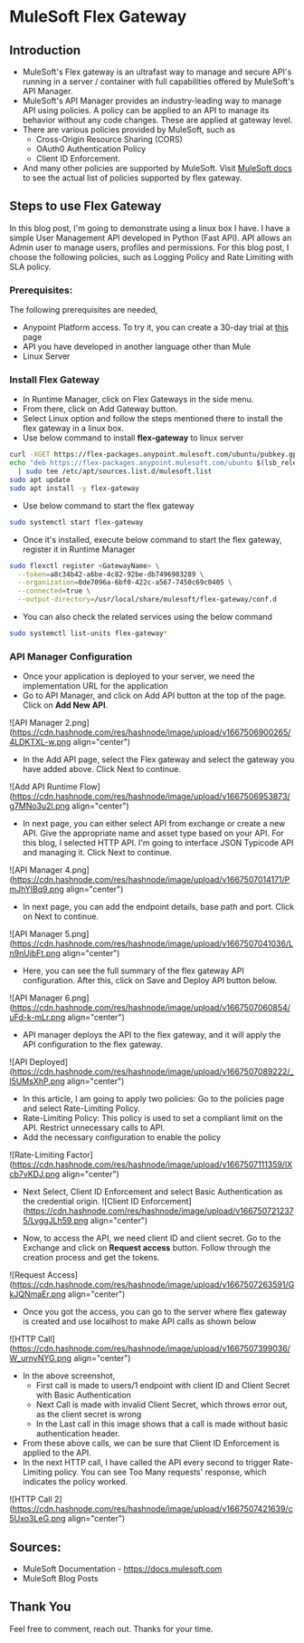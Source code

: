 # MuleSoft Flex Gateway

## Introduction

- MuleSoft's Flex gateway is an ultrafast way to manage and secure API's running in a server / container with full capabilities offered by MuleSoft's API Manager.
- MuleSoft's API Manager provides an industry-leading way to manage API using policies. A policy can be applied to an API to manage its behavior without any code changes. These are applied at gateway level. 
- There are various policies provided by MuleSoft, such as
	- Cross-Origin Resource Sharing (CORS)
	- OAuth0 Authentication Policy
	- Client ID Enforcement. 
- And many other policies are supported by MuleSoft. Visit [MuleSoft docs](https://docs.mulesoft.com/gateway/1.1/policies-included-directory) to see the actual list of policies supported by flex gateway.

## Steps to use Flex Gateway

In this blog post, I'm going to demonstrate using a linux box I have. I have a simple User Management API developed in Python (Fast API).  API allows an Admin user to manage users, profiles and permissions. For this blog post, I choose the following policies, such as Logging Policy and Rate Limiting with SLA policy.

### Prerequisites:

The following prerequisites are needed,
- Anypoint Platform access. To try it, you can create a 30-day trial at [this](https://anypoint.mulesoft.com/login/signup) page
- API you have developed in another language other than Mule
- Linux Server

### Install Flex Gateway
- In Runtime Manager, click on Flex Gateways in the side menu. 
- From there, click on Add Gateway button.
- Select Linux option and follow the steps mentioned there to install the flex gateway in a linux box.
-  Use below command to install **flex-gateway** to linux server

```bash
curl -XGET https://flex-packages.anypoint.mulesoft.com/ubuntu/pubkey.gpg | sudo apt-key add -
echo "deb https://flex-packages.anypoint.mulesoft.com/ubuntu $(lsb_release -cs) main" \
  | sudo tee /etc/apt/sources.list.d/mulesoft.list
sudo apt update
sudo apt install -y flex-gateway
```
- Use below command to start the flex gateway

```bash
sudo systemctl start flex-gateway
```
- Once it's installed, execute below command to start the flex gateway, register it in Runtime Manager

```bash
sudo flexctl register <GatewayName> \
  --token=a8c34b42-a6be-4c82-92be-db7496983289 \
  --organization=0de7096a-6bf0-422c-a567-7450c69c0405 \
  --connected=true \
  --output-directory=/usr/local/share/mulesoft/flex-gateway/conf.d
```
- You can also check the related services using the below command

```bash
sudo systemctl list-units flex-gateway*
```
### API Manager Configuration
* Once your application is deployed to your server, we need the implementation URL for the application
* Go to API Manager, and click on Add API button at the top of the page. Click on **Add New API**.

![API Manager 2.png](https://cdn.hashnode.com/res/hashnode/image/upload/v1667506900265/4LDKTXL-w.png align="center")

* In the Add API page, select the Flex gateway and select the gateway you have added above. Click Next to continue.

![Add API Runtime Flow](https://cdn.hashnode.com/res/hashnode/image/upload/v1667506953873/g7MNo3u2l.png align="center")

* In next page, you can either select API from exchange or create a new API. Give the appropriate name and asset type based on your API. For this blog, I selected HTTP API. I'm going to interface JSON Typicode API and managing it. Click Next to continue.

![API Manager 4.png](https://cdn.hashnode.com/res/hashnode/image/upload/v1667507014171/PmJhYIBq9.png align="center")

* In next page, you can add the endpoint details, base path and port. Click on Next to continue.
	
![API Manager 5.png](https://cdn.hashnode.com/res/hashnode/image/upload/v1667507041036/Ln9nUjbFt.png align="center")

* Here, you can see the full summary of the flex gateway API configuration. After this, click on Save and Deploy API button below.

![API Manager 6.png](https://cdn.hashnode.com/res/hashnode/image/upload/v1667507060854/uFd-k-mLr.png align="center")

* API manager deploys the API to the flex gateway, and it will apply the API configuration to the flex gateway.

![API Deployed](https://cdn.hashnode.com/res/hashnode/image/upload/v1667507089222/_l5UMsXhP.png align="center")

* In this article, I am going to apply two policies: Go to the policies page and select Rate-Limiting Policy.
* Rate-Limiting Policy: This policy is used to set a compliant limit on the API. Restrict unnecessary calls to API.
* Add the necessary configuration to enable the policy
	
![Rate-Limiting Factor](https://cdn.hashnode.com/res/hashnode/image/upload/v1667507111359/lXcb7vKDJ.png align="center")

* Next Select, Client ID Enforcement and select Basic Authentication as the credential origin.
![Client ID Enforcement](https://cdn.hashnode.com/res/hashnode/image/upload/v1667507212375/LvggJLh59.png align="center")
	
* Now, to access the API, we need client ID and client secret. Go to the Exchange and click on **Request access** button. Follow through the creation process and get the tokens.
	
![Request Access](https://cdn.hashnode.com/res/hashnode/image/upload/v1667507263591/GkJQNmaEr.png align="center")

* Once you got the access, you can go to the server where flex gateway is created and use localhost to make API calls as shown below
  
![HTTP Call](https://cdn.hashnode.com/res/hashnode/image/upload/v1667507399036/W_urnyNYG.png align="center")

* In the above screenshot, 
	* First call is made to users/1 endpoint with client ID and Client Secret with Basic Authentication
	* Next Call is made with invalid Client Secret, which throws error out, as the client secret is wrong
	* In the Last call in this image shows that a call is made without basic authentication header.
* From these above calls, we can be sure that Client ID Enforcement is applied to the API.
* In the next HTTP call, I have called the API every second to trigger Rate-Limiting policy. You can see Too Many requests' response, which indicates the policy worked.

![HTTP Call 2](https://cdn.hashnode.com/res/hashnode/image/upload/v1667507421639/c5Uxo3LeG.png align="center")

## Sources:
- MuleSoft Documentation - https://docs.mulesoft.com
- MuleSoft Blog Posts

## Thank You 
Feel free to comment, reach out. Thanks for your time.
